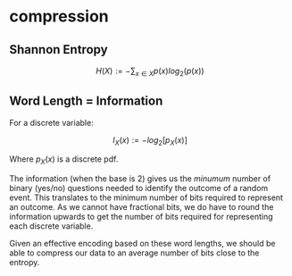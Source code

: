 # compression


## Shannon Entropy
$$
H(X) := -\sum_{x \in X} p(x)log_2(p(x))
$$

## Word Length = Information

For a discrete variable:

$$
I_X(x) := -log_2[p_X(x)]
$$

Where $p_X(x)$ is a discrete pdf.

The information (when the base is 2) gives us the _minumum_ number of binary (yes/no) questions needed to identify the outcome of a random event. This translates to the minimum number of bits required to represent an outcome. As we cannot have fractional bits, we do have to round the information upwards to get the number of bits required for representing each discrete variable.

Given an effective encoding based on these word lengths, we should be able to compress our data to an average number of bits close to the entropy.
